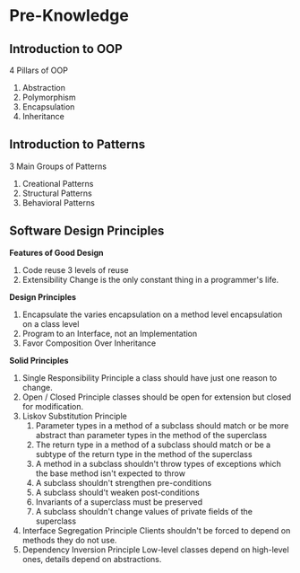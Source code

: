 # Pre-Knowledge

## Introduction to OOP

4 Pillars of OOP
1. Abstraction
2. Polymorphism
3. Encapsulation
4. Inheritance

## Introduction to Patterns

3 Main Groups of Patterns
1. Creational Patterns
2. Structural Patterns
3. Behavioral Patterns

## Software Design Principles

**Features of Good Design**
1. Code reuse
    3 levels of reuse
2. Extensibility
    Change is the only constant thing in a programmer's life.

**Design Principles**
1. Encapsulate the varies
    encapsulation on a method level
    encapsulation on a class level
2. Program to an Interface, not an Implementation
3. Favor Composition Over Inheritance
    
**Solid Principles**
1. Single Responsibility Principle
    a class should have just one reason to change.
2. Open / Closed Principle
    classes should be open for extension but closed for modification.
3. Liskov Substitution Principle
    1. Parameter types in a method of a subclass should match or be more abstract than parameter types in the method of the superclass
    2. The return type in a method of a subclass should match or be a subtype of the return type in the method of the superclass
    3. A method in a subclass shouldn't throw types of exceptions which the base method isn't expected to throw
    4. A subclass shouldn't strengthen pre-conditions
    5. A subclass should't weaken post-conditions
    6. Invariants of a superclass must be preserved
    7. A subclass shouldn't change values of private fields of the superclass
4. Interface Segregation Principle
    Clients shouldn't be forced to depend on methods they do not use.
5. Dependency Inversion Principle
    Low-level classes depend on high-level ones, details depend on abstractions.